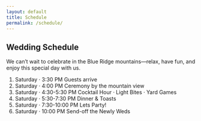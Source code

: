 ```yaml
---
layout: default
title: Schedule
permalink: /schedule/
---
```


<section class="section">
  <div class="container">
    <h1 class="h1">Wedding Schedule</h1>
    <p class="lead">We can’t wait to celebrate in the Blue Ridge mountains—relax, have fun, and enjoy this special day with us.</p>
    <ol class="timeline" aria-label="Wedding weekend timeline">
      <li class="event sr"><span class="dot" aria-hidden="true"></span><time>Saturday · 3:30 PM</time> Guests arrive</li>
      <li class="event sr"><span class="dot" aria-hidden="true"></span><time>Saturday · 4:00 PM</time> Ceremony by the mountain view</li>
      <li class="event sr"><span class="dot" aria-hidden="true"></span><time>Saturday · 4:30-5:30 PM</time> Cocktail Hour · Light Bites · Yard Games</li>
      <li class="event sr"><span class="dot" aria-hidden="true"></span><time>Saturday · 5:30-7:30 PM</time> Dinner & Toasts</li>
      <li class="event sr"><span class="dot" aria-hidden="true"></span><time>Saturday · 7:30-10:00 PM</time> Lets Party!</li>
      <li class="event sr"><span class="dot" aria-hidden="true"></span><time>Saturday · 10:00 PM</time> Send-off the Newly Weds</li>
    </ol>
  </div>
</section>
